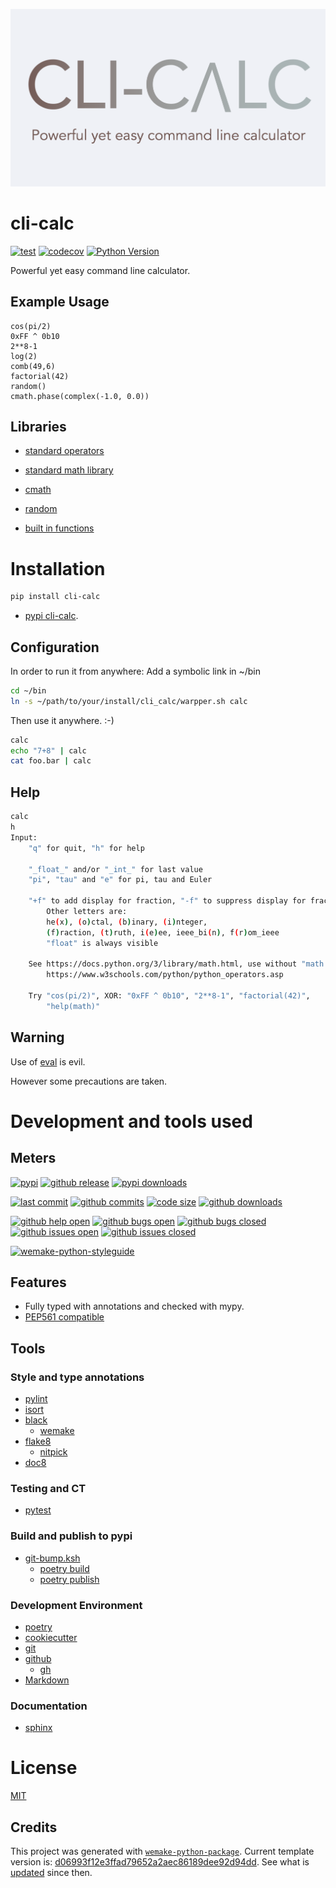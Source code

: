 ![](https://raw.githubusercontent.com/cruisen/cli-calc/4986df3abb3f1871d6669dec27d5e37aba0d11a3/assets/images/Cli-Calc.png)

# cli-calc

[![test](https://github.com/cruisen/cli-calc/actions/workflows/test.yml/badge.svg)](https://github.com/cruisen/cli-calc/actions/workflows/test.yml)
[![codecov](https://codecov.io/gh/cruisen/cli-calc/branch/main/graph/badge.svg?token=i9nYZL3MM3)](https://codecov.io/gh/cruisen/cli-calc)
[![Python Version](https://img.shields.io/pypi/pyversions/cli-calc.svg)](https://pypi.org/project/cli-calc/)


Powerful yet easy command line calculator.

## Example Usage

```
cos(pi/2)
0xFF ^ 0b10
2**8-1
log(2)
comb(49,6)
factorial(42)
random()
cmath.phase(complex(-1.0, 0.0))
```

## Libraries
- [standard operators](https://www.w3schools.com/python/python_operators.asp)
- [standard math library](https://docs.python.org/3/library/math.html)

- [cmath](https://docs.python.org/3/library/cmath.html)
- [random](https://docs.python.org/3/library/random.html#examples) 

- [built in functions](https://docs.python.org/3/library/functions.html) 


# Installation

```bash
pip install cli-calc
```

- [pypi cli-calc](https://pypi.org/project/cli-calc/).

## Configuration

In order to run it from anywhere: Add a symbolic link in ~/bin

```bash
cd ~/bin
ln -s ~/path/to/your/install/cli_calc/warpper.sh calc
```

Then use it anywhere. :-)

```bash
calc
echo "7+8" | calc
cat foo.bar | calc
```

## Help

```bash
calc
h
Input:
    "q" for quit, "h" for help

    "_float_" and/or "_int_" for last value
    "pi", "tau" and "e" for pi, tau and Euler

    "+f" to add display for fraction, "-f" to suppress display for fraction
        Other letters are:
        he(x), (o)ctal, (b)inary, (i)nteger,
        (f)raction, (t)ruth, i(e)ee, ieee_bi(n), f(r)om_ieee
        "float" is always visible

    See https://docs.python.org/3/library/math.html, use without "math."
        https://www.w3schools.com/python/python_operators.asp

    Try "cos(pi/2)", XOR: "0xFF ^ 0b10", "2**8-1", "factorial(42)",
        "help(math)"
```

## Warning

Use of [eval](https://docs.python.org/3/library/functions.html#eval) is evil.

However some precautions are taken.


# Development and tools used

## Meters

[![pypi](https://img.shields.io/pypi/v/cli-calc)](https://pypi.org/project/cli-calc/)
[![github release](https://img.shields.io/github/release-date/cruisen/cli-calc)](https://github.com/cruisen/cli-calc/releases)
[![pypi downloads](https://img.shields.io/pypi/dm/cli-calc?label=pypi%20downloads)](https://pypi.org/project/cli-calc/)

[![last commit](https://img.shields.io/github/last-commit/cruisen/cli-calc)](https://github.com/cruisen/cli-calc/commits/main)
[![github commits](https://img.shields.io/github/commit-activity/m/cruisen/cli-calc)](https://github.com/cruisen/cli-calc/commits/main)
[![code size](https://img.shields.io/github/languages/code-size/cruisen/cli-calc)](https://github.com/cruisen/cli-calc.git)
[![github downloads](https://img.shields.io/github/downloads/cruisen/cli-calc/total?label=github%20downloads)](https://github.com/cruisen/cli-calc)

[![github help open](https://img.shields.io/github/issues-raw/cruisen/cli-calc/need_Help?color=red&label=Need%20Help)](https://github.com/cruisen/cli-calc/issues?q=is%3Aopen+is%3Aissue+label%3Aneed_Help)
[![github bugs open](https://img.shields.io/github/issues-raw/cruisen/cli-calc/is_Bug?color=red&label=Bugs)](https://github.com/cruisen/cli-calc/issues?q=is%3Aopen+is%3Aissue+label%3Ais_Bug)
[![github bugs closed](https://img.shields.io/github/issues-closed-raw/cruisen/cli-calc/is_Bug?color=green&label=closed)](https://github.com/cruisen/cli-calc/issues?q=is%3Aissue+is%3Aclosed+label%3Ais_Bug)
[![github issues open](https://img.shields.io/github/issues-raw/cruisen/cli-calc?color=red)](https://github.com/cruisen/cli-calc/issues)
[![github issues closed](https://img.shields.io/github/issues-closed-raw/cruisen/cli-calc?color=green&label=closed)](https://github.com/cruisen/cli-calc/issues?q=is%3Aissue+is%3Aclosed)

[![wemake-python-styleguide](https://img.shields.io/badge/style-wemake-000000.svg)](https://github.com/wemake-services/wemake-python-styleguide)


## Features

* Fully typed with annotations and checked with mypy.
* [PEP561 compatible](https://www.python.org/dev/peps/pep-0561/)

## Tools

### Style and type annotations
* [pylint](https://pylint.org/)
* [isort](https://pycqa.github.io/isort/)
* [black](https://black.readthedocs.io/en/stable/)
  * [wemake](https://wemake-python-stylegui.de/en/latest/)
* [flake8](https://flake8.pycqa.org/en/latest/)
  * [nitpick](https://nitpick.readthedocs.io/en/latest/)
* [doc8](https://github.com/pycqa/doc8)

### Testing and CT
* [pytest](https://docs.pytest.org/)

### Build and publish to pypi
* [git-bump.ksh](https://github.com/cruisen/cli-calc/blob/69430ce5e71bc2544390f36122a8d05756518199/dev-tools/git-bump.ksh)
  * [poetry build](https://python-poetry.org/docs/cli/#build)
  * [poetry publish](https://python-poetry.org/docs/cli/#publish)

### Development Environment
* [poetry](https://python-poetry.org/)
* [cookiecutter](https://cookiecutter.readthedocs.io/en/latest/README.html)
* [git](https://git-scm.com/)
* [github](https://github.com/)
  * [gh](https://github.com/cli/cli)
* [Markdown](https://www.markdownguide.org/basic-syntax/)

### Documentation
* [sphinx](https://www.sphinx-doc.org/en/master/)


# License

[MIT](https://github.com/cruisen/cli-calc/blob/master/LICENSE)


## Credits

This project was generated with [`wemake-python-package`](https://github.com/wemake-services/wemake-python-package). Current template version is: [d06993f12e3ffad79652a2aec86189dee92d94dd](https://github.com/wemake-services/wemake-python-package/tree/d06993f12e3ffad79652a2aec86189dee92d94dd). See what is [updated](https://github.com/wemake-services/wemake-python-package/compare/d06993f12e3ffad79652a2aec86189dee92d94dd...master) since then.
